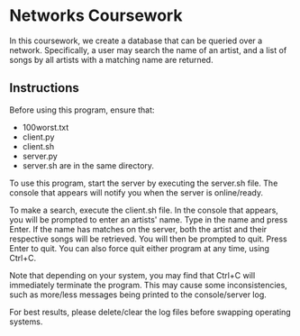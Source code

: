 # Networks Coursework
In this coursework, we create a database that can be queried over a network. Specifically, a user may search the name of an artist, and a list of songs by all artists with a matching name are returned.

## Instructions
Before using this program, ensure that:
- 100worst.txt
- client.py
- client.sh
- server.py
- server.sh
are in the same directory.

To use this program, start the server by executing the server.sh file.
The console that appears will notify you when the server is online/ready.

To make a search, execute the client.sh file. In the console that appears,
you will be prompted to enter an artists' name. Type in the name and press Enter.
If the name has matches on the server, both the artist and their respective songs
will be retrieved.
You will then be prompted to quit. Press Enter to quit.
You can also force quit either program at any time, using Ctrl+C.

Note that depending on your system, you may find that Ctrl+C will immediately
terminate the program. This may cause some inconsistencies, such as more/less
messages being printed to the console/server log. 

For best results, please delete/clear the log files before swapping operating systems.
